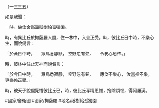 （一三三五）

如是我聞：

一時，佛住舍衛國祇樹給孤獨園。

時，有異比丘於拘薩羅人間，住一林中，入晝正受。時，彼比丘日中時，不樂心生，而說偈言：

「於此日中時，　　眾鳥悉靜默，
空野忽有聲，　　令我心恐怖。」

時，彼林中住止天神而說偈言：

「於今日中時，　　眾鳥悉寂靜，
空野忽有聲，　　應汝不樂心，
汝當捨不樂，　　專樂修正受。」

時，彼天子說偈覺悟彼比丘已，時，彼比丘專精思惟，捨除煩惱，得阿羅漢。

#國家/舍衛國
#國家/拘薩羅
#地名/祇樹給孤獨園
